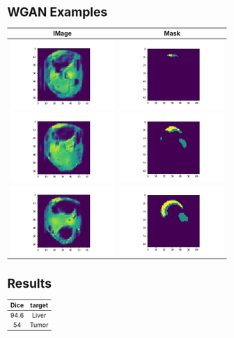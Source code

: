 # WGAN Examples


IMage          |  Mask
:-------------------------:|:-------------------------:
![](image_2.png)  |  ![](seg_2.png)
![](image_1.png)  |  ![](seg_1.png)
![](image.png)  |  ![](seg.png)

# Results

Dice          |  target
:-------------------------:|:-------------------------:
94.6  |  Liver
54  |  Tumor
